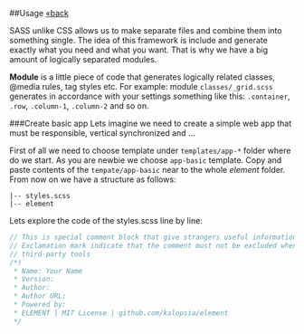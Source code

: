##Usage [&laquo;back](https://github.com/kalopsia/element/blob/master/docs/0_preface.md)

SASS unlike CSS allows us to make separate files and combine them into something single. The idea of this framework is include and generate exactly what you need and what you want. That is why we have a big amount of logically separated modules.

**Module** is a little piece of code that generates logically related classes, @media rules, tag styles etc. For example: module ``classes/_grid.scss`` generates in accordance with your settings something like this: ``.container``, ``.row``, ``.column-1``, ``.column-2`` and so on.

###Create basic app
Lets imagine we need to create a simple web app that must be responsible, vertical synchronized and ...

First of all we need to choose template under ``templates/app-*`` folder where do we start. As you are newbie we choose ``app-basic`` template. Copy and paste contents of the ``tempate/app-basic`` near to the whole *element* folder. From now on we have a structure as follows:

```
|-- styles.scss
|-- element
```

Lets explore the code of the styles.scss line by line:

```SCSS
// This is special comment block that give strangers useful information about your project
// Exclamation mark indicate that the comment must not be excluded when we compress out styles via SASS itself or
// third-party tools
/*!
 * Name: Your Name
 * Version:
 * Author:
 * Author URL:
 * Powered by:
 * ELEMENT | MIT License | github.com/kalopsia/element
 */

```
